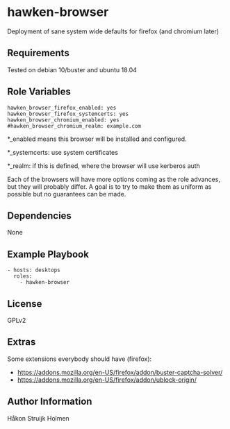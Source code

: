 # hawken-browser

Deployment of sane system wide defaults for firefox (and chromium later)

## Requirements

Tested on debian 10/buster and ubuntu 18.04

## Role Variables

```
hawken_browser_firefox_enabled: yes
hawken_browser_firefox_systemcerts: yes
hawken_browser_chromium_enabled: yes
#hawken_browser_chromium_realm: example.com
```

\*\_enabled means this browser will be installed and configured.

\*\_systemcerts: use system certificates

\*\_realm: if this is defined, where the browser will use kerberos auth

Each of the browsers will have more options coming as the role advances, but
they will probably differ. A goal is to try to make them as uniform as possible
but no guarantees can be made.

## Dependencies

None

## Example Playbook

```
- hosts: desktops
  roles:
    - hawken-browser
```

## License

GPLv2

## Extras

Some extensions everybody should have (firefox):

* https://addons.mozilla.org/en-US/firefox/addon/buster-captcha-solver/
* https://addons.mozilla.org/en-US/firefox/addon/ublock-origin/

## Author Information

Håkon Struijk Holmen
